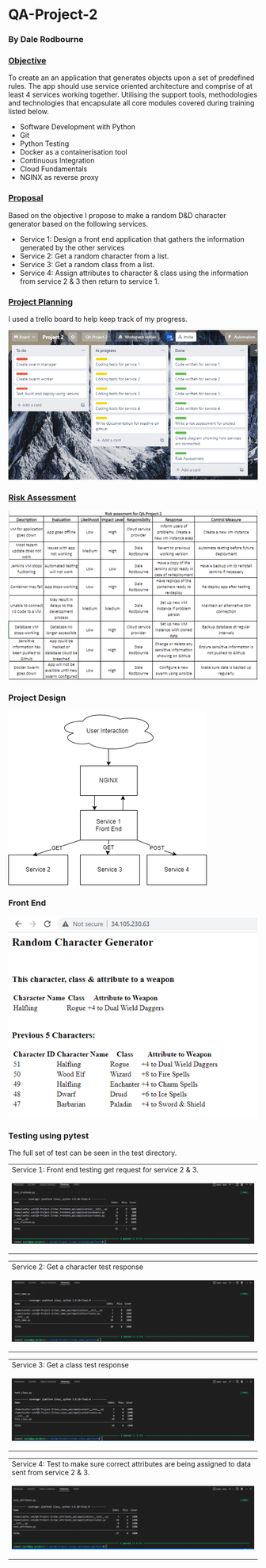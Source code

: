 # QA-Project-2
<h3>By Dale Rodbourne</h3>

<h3><u>Objective</u></h3>

To create an an application that generates objects upon a set of predefined rules. The app should use service oriented architecture and comprise of at least 4 services working together. Utilising the support tools, methodologies and technologies that encapsulate all core modules covered during training listed below.

* Software Development with Python
* Git
* Python Testing
* Docker as a containerisation tool
* Continuous Integration
* Cloud Fundamentals
* NGINX as reverse proxy

<h3><u>Proposal</u></h3>

Based on the objective I propose to make a random D&D character generator based on the following services.

* Service 1: Design a front end application that gathers the information generated by the other services
* Service 2: Get a random character from a list.
* Service 3: Get a random class from a list.
* Service 4: Assign attributes to character & class using the information from service 2 & 3 then return to service 1.  


<h3><u>Project Planning</u></h3>
I used a trello board to help keep track of my progress.

<p>

<img src="https://github.com/drodbourne/dalerep/blob/main/Trello2.png">
</p>

<h3><u>Risk Assessment</u></h3>
<p align="center">
<img src="https://github.com/drodbourne/dalerep/blob/main/QA2RA.png">
</p>

<h3>Project Design</h3>

<p >

<img src="https://github.com/drodbourne/dalerep/blob/main/Project2.drawio.png">
</p>

<h3>Front End</h3>

<p align="center">

<img src="https://github.com/drodbourne/dalerep/blob/main/Rcg2.png">
</p>




<h3>Testing using pytest</h3>

 The full set of test can be seen in the test directory.

<table>
    <tr>
    <td>Service 1: Front end testing get request for service 2 & 3. </td>
    </tr>
  <tr>
    <td><p>
<img src="https://github.com/drodbourne/dalerep/blob/main/FrontendTest.png">
</p></td>
 </tr>
</table>

<table>
    <tr>
    <td>Service 2: Get a character test response </td>
    </tr>
  <tr>
    <td><p>
<img src="https://github.com/drodbourne/dalerep/blob/main/NameTest.png">
</p></td>
 </tr>
</table>

<table>
    <tr>
    <td>Service 3: Get a class test response </td>
    </tr>
  <tr>
    <td><p>
<img src="https://github.com/drodbourne/dalerep/blob/main/ClassTest.png">
</p></td>
 </tr>
</table>

<table>
    <tr>
    <td>Service 4: Test to make sure correct attributes are being assigned to data sent from service 2 & 3.</td>
    </tr>
  <tr>
    <td><p>
<img src="https://github.com/drodbourne/dalerep/blob/main/AttributeTest.png">
</p></td>
 </tr>
</table>

